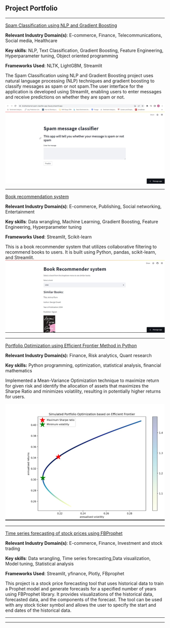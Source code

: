 ## Project Portfolio

---
[Spam Classification using NLP and Gradient Boosting ](https://shubhankamat-spam-classifier-app-3auary.streamlit.app/)

**Relevant Industry Domain(s)**: E-commerce, Finance, Telecommunications, Social media, Healthcare

**Key skills**: NLP, Text Classification, Gradient Boosting, Feature Engineering, Hyperparameter tuning, Object oriented programming

**Frameworks Used**: NLTK, LightGBM, Streamlit

The Spam Classification using NLP and Gradient Boosting project uses natural language processing (NLP) techniques and gradient boosting to classify messages as spam or not spam.The user interface for the application is developed using Streamlit, enabling users to enter messages and receive predictions on whether they are spam or not.

<img src="images/2a.jpg?raw=true"/>


---
[Book recommendation system  ](https://shubhankamat-bookrecommender-app-3pz089.streamlit.app/)

**Relevant Industry Domain(s)**: E-commerce, Publishing, Social networking, Entertainment

**Key skills**: Data wrangling, Machine Learning, Gradient Boosting, Feature Engineering, Hyperparameter tuning

**Frameworks Used**: Streamlit, Scikit-learn

This is a book recommender system that utilizes collaborative filtering to recommend books to users. It is built using Python, pandas, scikit-learn, and Streamlit.
<img src="images/3a.jpg?raw=true"/>

---
[Portfolio Optimization using Efficient Frontier Method in Python ](https://shubhankamat-efficientfrontieroptimisation-app-it39lm.streamlit.app/)

**Relevant Industry Domain(s):** Finance, Risk analytics, Quant research

**Key skills:** Python programming, optimization, statistical analysis, financial mathematics 

Implemented a Mean-Variance Optimization technique to maximize return for given risk and identify the allocation of assets that maximizes the Sharpe Ratio and minimizes volatility, resulting in potentially higher returns for users.

<img src="images/1C.jpg?raw=true"/>

---
[Time series forecasting of stock prices using FBProphet ](https://github.com/ShubhanKamat/Forecasting_Using_FBProphet)

**Relevant Industry Domain(s)**: E-commerce, Finance, Investment and stock trading

**Key skills**: Data wrangling, Time series forecasting,Data visualization, Model tuning, Statistical analysis

**Frameworks Used**: Streamlit, yfinance, Plotly, FBprophet

This project is a stock price forecasting tool that uses historical data to train a Prophet model and generate forecasts for a specified number of years using FBProphet library. It provides visualizations of the historical data, forecasted data, and the components of the forecast. The tool can be used with any stock ticker symbol and allows the user to specify the start and end dates of the historical data.


---




---
<p style="font-size:11px">
